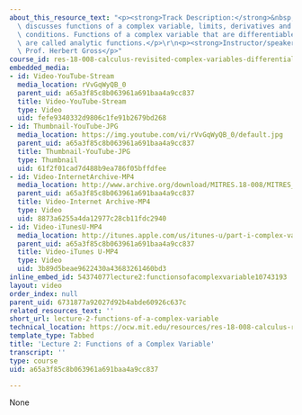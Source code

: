 ```yaml
---
about_this_resource_text: "<p><strong>Track Description:</strong>&nbsp;Herb Gross\
  \ discusses functions of a complex variable, limits, derivatives and the Cauchy-Riemann\
  \ conditions. Functions of a complex variable that are differentiable everywhere\
  \ are called analytic functions.</p>\r\n<p><strong>Instructor/speaker:</strong>\
  \ Prof. Herbert Gross</p>"
course_id: res-18-008-calculus-revisited-complex-variables-differential-equations-and-linear-algebra-fall-2011
embedded_media:
- id: Video-YouTube-Stream
  media_location: rVvGqWyQB_0
  parent_uid: a65a3f85c8b063961a691baa4a9cc837
  title: Video-YouTube-Stream
  type: Video
  uid: fefe9340332d9806c1fe91b2679bd268
- id: Thumbnail-YouTube-JPG
  media_location: https://img.youtube.com/vi/rVvGqWyQB_0/default.jpg
  parent_uid: a65a3f85c8b063961a691baa4a9cc837
  title: Thumbnail-YouTube-JPG
  type: Thumbnail
  uid: 61f2f01cad7d488b9ea786f05bffdfee
- id: Video-InternetArchive-MP4
  media_location: http://www.archive.org/download/MITRES.18-008/MITRES_18-008_Part1_lec2_300k.mp4
  parent_uid: a65a3f85c8b063961a691baa4a9cc837
  title: Video-Internet Archive-MP4
  type: Video
  uid: 8873a6255a4da12977c28cb11fdc2940
- id: Video-iTunesU-MP4
  media_location: http://itunes.apple.com/us/itunes-u/part-i-complex-variables-lecture/id494296411?i=109307686
  parent_uid: a65a3f85c8b063961a691baa4a9cc837
  title: Video-iTunes U-MP4
  type: Video
  uid: 3b89d5beae9622430a43683261460bd3
inline_embed_id: 54374077lecture2:functionsofacomplexvariable10743193
layout: video
order_index: null
parent_uid: 6731877a92027d92b4abde60926c637c
related_resources_text: ''
short_url: lecture-2-functions-of-a-complex-variable
technical_location: https://ocw.mit.edu/resources/res-18-008-calculus-revisited-complex-variables-differential-equations-and-linear-algebra-fall-2011/part-i/lecture-2-functions-of-a-complex-variable
template_type: Tabbed
title: 'Lecture 2: Functions of a Complex Variable'
transcript: ''
type: course
uid: a65a3f85c8b063961a691baa4a9cc837

---
```

None